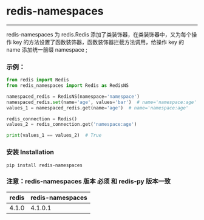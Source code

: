 # redis-namespaces

***
redis-namespaces 为 redis.Redis 添加了类装饰器，在类装饰器中，又为每个操作 key 的方法设置了函数装饰器，函数装饰器拦截方法调用，给操作 key 的 name 添加统一前缀 namespace ;

### 示例：

```python
from redis import Redis
from redis_namespaces import Redis as RedisNS

namespaced_redis = RedisNS(namespace='namespace')
namespaced_redis.set(name='age', values='bar')  # name='namespace:age'
values_1 = namespaced_redis.get(name='age')  # name='namespace:age'

redis_connection = Redis()
values_2 = redis_connection.get('namespace:age')

print(values_1 == values_2)  # True
```

### 安装 Installation

```shell
pip install redis-namespaces
```

### 注意：redis-namespaces 版本 必须 和 redis-py 版本一致

| redis | redis-namespaces |
|-------|------------------|
| 4.1.0 | 4.1.0.1          |